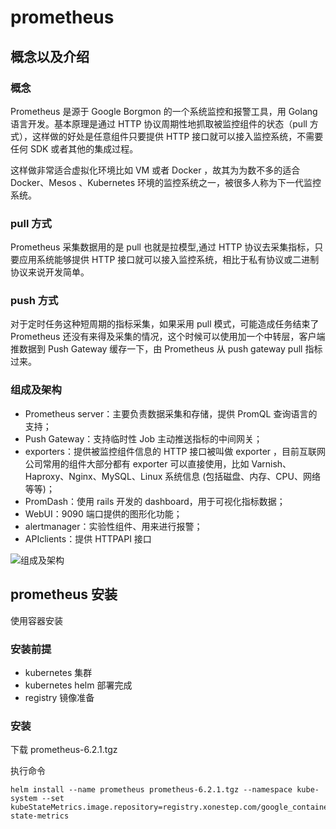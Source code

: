 # prometheus

## 概念以及介绍

### 概念
 
Prometheus 是源于 Google Borgmon 的一个系统监控和报警工具，用 Golang 语言开发。基本原理是通过 HTTP 协议周期性地抓取被监控组件的状态（pull 方式），这样做的好处是任意组件只要提供 HTTP 接口就可以接入监控系统，不需要任何 SDK 或者其他的集成过程。
 
这样做非常适合虚拟化环境比如 VM 或者 Docker ，故其为为数不多的适合 Docker、Mesos 、Kubernetes 环境的监控系统之一，被很多人称为下一代监控系统。
 
### pull 方式
 
Prometheus 采集数据用的是 pull 也就是拉模型,通过 HTTP 协议去采集指标，只要应用系统能够提供 HTTP 接口就可以接入监控系统，相比于私有协议或二进制协议来说开发简单。
 
### push 方式
 
对于定时任务这种短周期的指标采集，如果采用 pull 模式，可能造成任务结束了 Prometheus 还没有来得及采集的情况，这个时候可以使用加一个中转层，客户端推数据到 Push Gateway 缓存一下，由 Prometheus 从 push gateway pull 指标过来。
 
### 组成及架构
 
+ Prometheus server：主要负责数据采集和存储，提供 PromQL 查询语言的支持；
+ Push Gateway：支持临时性 Job 主动推送指标的中间网关；
+ exporters：提供被监控组件信息的 HTTP 接口被叫做 exporter ，目前互联网公司常用的组件大部分都有 exporter 可以直接使用，比如 Varnish、Haproxy、Nginx、MySQL、Linux 系统信息 (包括磁盘、内存、CPU、网络等等)；
+ PromDash：使用 rails 开发的 dashboard，用于可视化指标数据；
+ WebUI：9090 端口提供的图形化功能；
+ alertmanager：实验性组件、用来进行报警；
+ APIclients：提供 HTTPAPI 接口

![组成及架构](https://images2018.cnblogs.com/blog/1253350/201806/1253350-20180601155803299-1770966954.jpg)


## prometheus 安装

使用容器安装

### 安装前提

+ kubernetes 集群
+ kubernetes helm 部署完成
+ registry 镜像准备

### 安装

下载 prometheus-6.2.1.tgz

执行命令
```$xslt
helm install --name prometheus prometheus-6.2.1.tgz --namespace kube-system --set kubeStateMetrics.image.repository=registry.xonestep.com/google_containers/kube-state-metrics
```

